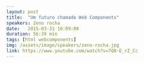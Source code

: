 ```yaml
---
layout: post
title:  "Um futuro chamado Web Components"
speakers: Zeno rocha
date:   2015-03-31 10:09:00
duration: 56:39 min
tags: [html webcomponents]
img: /assets/image/speakers/zeno-rocha.jpg
link: https://www.youtube.com/watch?v=7Q0-E_rZ_Cc
---
```

